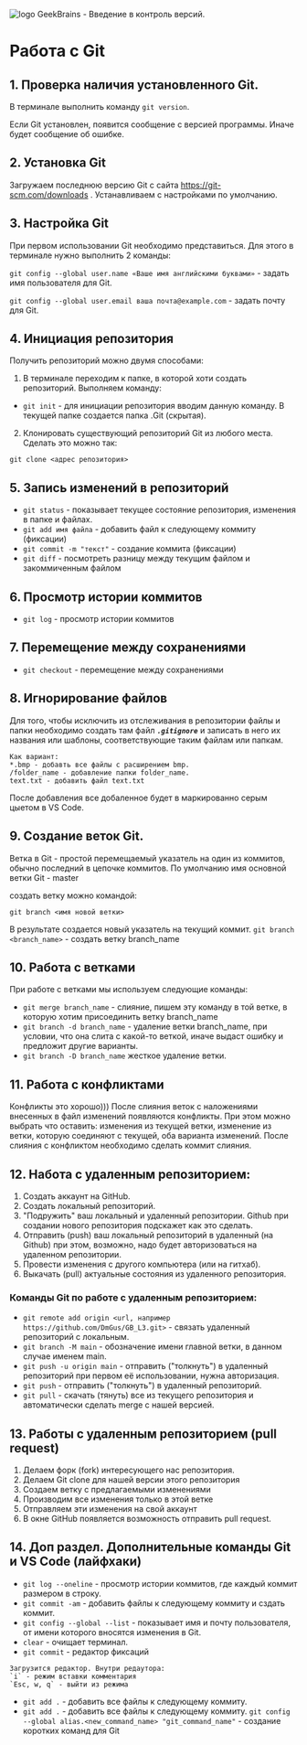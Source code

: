 ![logo](gblogo.jpg) GeekBrains - Введение в контроль версий.

# Работа с Git
## 1. Проверка наличия установленного Git.
В терминале выполнить команду `git version`.

Если Git установлен, появится сообщение с версией программы. Иначе будет сообщение об ошибке.

## 2. Установка Git
Загружаем последнюю версию Git c сайта https://git-scm.com/downloads .
Устанавливаем с настройками по умолчанию.

## 3. Настройка Git
При первом использовании Git необходимо представиться. Для этого в терминале нужно выполнить 2 команды:

`git config --global user.name «Ваше имя английскими буквами»` - задать имя пользователя для Git.

`git config --global user.email ваша почта@example.com` - задать почту для Git.

## 4. Инициация репозитория
Получить репозиторий можно двумя способами:
1. В терминале переходим к папке, в которой хоти создать репозиторий. Выполняем команду:
* `git init` - для инициации репозитория вводим данную команду. В текущей папке создается папка .Git (скрытая).
2. Клонировать существующий репозиторий Git из любого места. Сделать это можно так:
```
git clone <адрес репозитория>
```

## 5. Запись изменений в репозиторий 
* `git status` - показывает текущее состояние репозитория, изменения в папке и файлах.
* `git add имя файла` - добавить файл к следующему коммиту (фиксации)
* `git commit -m "текст"` - создание коммита (фиксации)
* `git diff` - посмотреть разницу между текущим файлом и закоммиченным файлом

## 6. Просмотр истории коммитов
* `git log` - просмотр истории коммитов

## 7. Перемещение между сохранениями
* `git checkout` - перемещение между сохранениями

## 8. Игнорирование файлов
Для того, чтобы исключить из отслеживания в репозитории файлы и папки необходимо создать там файл **_`.gitignore`_** и записать в него их названия или шаблоны, соответствующие таким файлам или папкам.
```
Как вариант:
*.bmp - добавть все файлы с расширением bmp.
/folder_name - добавление папки folder_name.
text.txt - добавить файл text.txt
```
После добавления все добаленное будет в маркированно серым цыетом в VS Code.

## 9. Создание веток Git.
Ветка в Git - простой перемещаемый указатель на один из коммитов, обычно последний в цепочке коммитов.
По умолчанию имя основной ветки Git - master

создать ветку можно командой:
```
git branch <имя новой ветки>
```
В результате создается новый указатель на текущий коммит.
`git branch <branch_name>` - создать ветку branch_name

## 10. Работа с ветками
При работе с ветками мы используем следующие команды:
* `git merge branch_name` - слияние, пишем эту команду в той ветке, в которую хотим присоединить ветку branch_name
* `git branch -d branch_name` - удаление ветки branch_name, при условии, что она слита с какой-то веткой, иначе выдаст ошибку и предложит другие варианты.
* `git branch -D branch_name` жесткое удаление ветки.

## 11. Работа с конфликтами
Конфликты это хорошо)))
После слияния веток с наложениями внесенных в файл изменений появляются конфликты. При этом можно выбрать что оставить: изменения из текущей ветки, изменение из ветки, которую соединяют с текущей, оба варианта изменений. После слияния с конфликтом необходимо сделать коммит слияния.


## 12. Hабота с удаленным репозиторием:

1. Создать аккаунт на GitHub.
2. Создать локальный репозиторий.
3. "Подружить" ваш локальный и удаленный репозитории. Github при создании нового репозитория подскажет как это сделать.
4. Отправить (push) ваш локальный репозиторий в удаленный (на Github) при этом, возможно, надо будет авторизоваться на удаленном репозитории.
5. Провести изменения с другого компьютера (или на гитхаб).
6. Выкачать (pull) актуальные состояния из удаленного репозитория.

### Команды Git по работе с удаленным репозиторием:
- `git remote add origin <url, например https://github.com/DmGus/GB_L3.git>` - связать удаленный репозиторий с локальным.
- `git branch -M main` - обозначение имени главной ветки, в данном случае именем main.
- `git push -u origin main` - отправить ("толкнуть") в удаленный репозиторий при первом её использовании, нужна авторизация.
- `git push` - отправить ("толкнуть") в удаленный репозиторий.
- `git pull` - скачать (тянуть) все из текущего репозитория и автоматически сделать merge с нашей версией.

## 13. Работы с удаленным репозиторием (pull request)

1. Делаем форк (fork) интересующего нас репозитория.
2. Делаем Git clone для нашей версии этого репозитория
3. Создаем ветку с предлагаемыми изменениями
4. Производим все изменения только в этой ветке
5. Отправляем эти изменения на свой аккаунт
6. В окне GitHub появляется возможность отправить pull request.

## 14. Доп раздел. Дополнительные команды Git и VS Code (лайфхаки)
* `git log --oneline` - просмотр истории коммитов, где каждый коммит размером в строку.
* `git commit -am` - добавить файлы к следующему коммиту и сздать коммит.
* `git config --global --list` - показывает имя и почту пользователя, от имени которого вносятся изменения в Git.
* `clear` - очищает терминал.
* `git commit` - редактор фиксаций
```
Загрузится редактор. Внутри редаутора:
`i` - режим вставки комментария
`Esc, w, q` - выйти из режима
```
 * `git add .` - добавить все файлы к следующему коммиту.
* `git add .` - добавить все файлы к следующему коммиту.
`git config --global alias.<new_command_name> "git_command_name"` - создание коротких команд для Git
